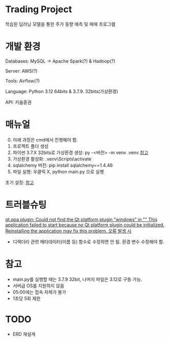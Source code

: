 # Trading Project
학습된 딥러닝 모델을 통한 주가 동향 예측 및 매매 프로그램

# 개발 환경
Databases: MySQL -> Apache Spark(?) & Hadoop(?)

Server: AWS(?)

Tools: Airflow(?)

Language: Python 3.12 64bits & 3.7.9. 32bits(가상환경)

API: 키움증권

# 매뉴얼
0. 아래 과정은 cmd에서 진행해야 함.
1. 프로젝트 폴더 생성
2. 파이썬 3.7.X 32bits로 가상환경 생성: py -<버전> -m venv .venv
[참고](https://www.luck7owl.com/it/python/%ED%8C%8C%EC%9D%B4%EC%8D%AC-venv-%EA%B0%80%EC%83%81%ED%99%98%EA%B2%BD-%EA%B5%AC%EC%B6%95%ED%8C%8C%EC%9D%B4%EC%8D%AC-%EB%B2%84%EC%A0%84-%EC%A7%80%EC%A0%95/)
3. 가상환경 활성화: .venv\Scripts\activate
4. sqlalchemy 버전: pip install sqlalchemy==1.4.46
5. 파일 실행: 우클릭 X, python main.py 으로 실행

초기 설정: [참고](https://wikidocs.net/126081#google_vignette)

# 트러블슈팅
[qt.qpa.plugin: Could not find the Qt platform plugin "windows" in ""
This application failed to start because no Qt platform plugin could be initialized. Reinstalling the application may fix this problem. 오류 발생 시](https://log-mylife.tistory.com/entry/Could-not-load-the-Qt-platform-plugin-%EB%AC%B8%EC%A0%9C-%ED%95%B4%EA%B2%B0%EB%B2%95)
- 디렉더리 관련 메타데이터(이름 등) 함수로 수정하면 안 됨. 환경 변수 수정해야 함.

# 참고
- main.py를 실행할 때는 3.7.9 32bit, 나머지 파일은 3.12로 구동 가능.
- 서버급 OS를 지원하지 않음
- 05:00에는 접속 자체가 불가
- 1초당 5회 제한

# TODO
- ERD 재설계
